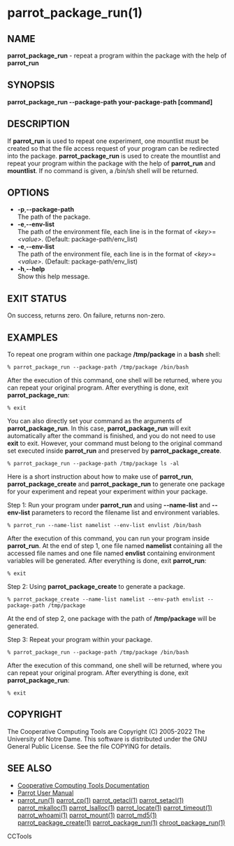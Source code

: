 






















# parrot_package_run(1)

## NAME
**parrot_package_run** - repeat a program within the package with the help of **parrot_run**

## SYNOPSIS
**parrot_package_run --package-path your-package-path [command]**

## DESCRIPTION
If **parrot_run** is used to repeat one experiment, one mountlist must be created so that the file access request of your program can be redirected into the package. **parrot_package_run** is used to create the mountlist and repeat your program within the package with the help of **parrot_run** and **mountlist**. If no command is given, a /bin/sh shell will be returned.

## OPTIONS

- **-p**,**--package-path**<br />The path of the package.
- **-e**,**--env-list**<br />The path of the environment file, each line is in the format of _&lt;key&gt;_=_&lt;value&gt;_. (Default: package-path/env_list)
- **-e**,**--env-list**<br />The path of the environment file, each line is in the format of _&lt;key&gt;_=_&lt;value&gt;_. (Default: package-path/env_list)
- **-h**,**--help**<br />Show this help message.


## EXIT STATUS
On success, returns zero. On failure, returns non-zero.

## EXAMPLES
To repeat one program within one package **/tmp/package** in a **bash** shell:
```
% parrot_package_run --package-path /tmp/package /bin/bash
```
After the execution of this command, one shell will be returned, where you can repeat your original program. After everything is done, exit **parrot_package_run**:
```
% exit
```
You can also directly set your command as the arguments of **parrot_package_run**. In this case, **parrot_package_run** will exit automatically after the command is finished, and you do not need to use **exit** to exit. However, your command must belong to the original command set executed inside **parrot_run** and preserved by **parrot_package_create**.
```
% parrot_package_run --package-path /tmp/package ls -al
```

Here is a short instruction about how to make use of **parrot_run**, **parrot_package_create** and **parrot_package_run**
to generate one package for your experiment and repeat your experiment within your package.

Step 1: Run your program under **parrot_run** and using **--name-list** and **--env-list** parameters to
record the filename list and environment variables.
```
% parrot_run --name-list namelist --env-list envlist /bin/bash
```
After the execution of this command, you can run your program inside **parrot_run**. At the end of step 1, one file named **namelist** containing all the accessed file names and one file named **envlist** containing environment variables will be generated.
After everything is done, exit **parrot_run**:
```
% exit
```

Step 2: Using **parrot_package_create** to generate a package.
```
% parrot_package_create --name-list namelist --env-path envlist --package-path /tmp/package
```
At the end of step 2, one package with the path of **/tmp/package** will be generated.

Step 3: Repeat your program within your package.
```
% parrot_package_run --package-path /tmp/package /bin/bash
```
After the execution of this command, one shell will be returned, where you can repeat your original program. After everything is done, exit **parrot_package_run**:
```
% exit
```

## COPYRIGHT

The Cooperative Computing Tools are Copyright (C) 2005-2022 The University of Notre Dame.  This software is distributed under the GNU General Public License.  See the file COPYING for details.

## SEE ALSO


- [Cooperative Computing Tools Documentation]("../index.html")
- [Parrot User Manual]("../parrot.html")
- [parrot_run(1)](parrot_run.md) [parrot_cp(1)](parrot_cp.md) [parrot_getacl(1)](parrot_getacl.md)  [parrot_setacl(1)](parrot_setacl.md)  [parrot_mkalloc(1)](parrot_mkalloc.md)  [parrot_lsalloc(1)](parrot_lsalloc.md)  [parrot_locate(1)](parrot_locate.md)  [parrot_timeout(1)](parrot_timeout.md)  [parrot_whoami(1)](parrot_whoami.md)  [parrot_mount(1)](parrot_mount.md)  [parrot_md5(1)](parrot_md5.md)  [parrot_package_create(1)](parrot_package_create.md)  [parrot_package_run(1)](parrot_package_run.md)  [chroot_package_run(1)](chroot_package_run.md)


CCTools
